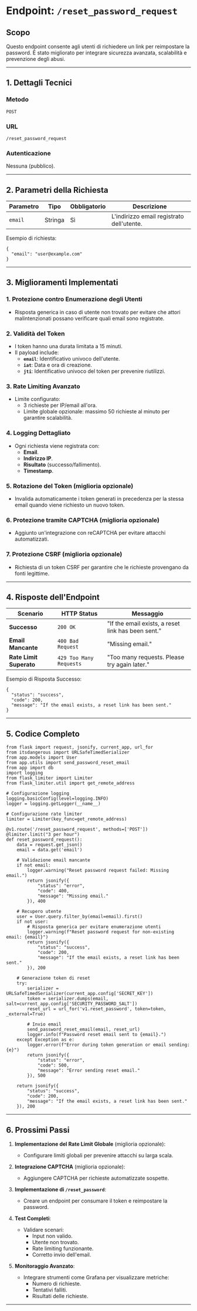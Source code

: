 # Endpoint: `/reset_password_request`

## Scopo
Questo endpoint consente agli utenti di richiedere un link per reimpostare la password. È stato migliorato per integrare sicurezza avanzata, scalabilità e prevenzione degli abusi.

---

## 1. Dettagli Tecnici

### **Metodo**
`POST`

### **URL**
`/reset_password_request`

### **Autenticazione**
Nessuna (pubblico).

---

## 2. Parametri della Richiesta

| **Parametro** | **Tipo**  | **Obbligatorio** | **Descrizione**                             |
|---------------|-----------|------------------|---------------------------------------------|
| `email`       | Stringa   | Sì               | L'indirizzo email registrato dell'utente.   |

Esempio di richiesta:
```
{
  "email": "user@example.com"
}
```

---

## 3. Miglioramenti Implementati

### 1. Protezione contro Enumerazione degli Utenti
- Risposta generica in caso di utente non trovato per evitare che attori malintenzionati possano verificare quali email sono registrate.

### 2. Validità del Token
- I token hanno una durata limitata a 15 minuti.
- Il payload include:
  - **`email`**: Identificativo univoco dell'utente.
  - **`iat`**: Data e ora di creazione.
  - **`jti`**: Identificativo univoco del token per prevenire riutilizzi.

### 3. Rate Limiting Avanzato
- Limite configurato:
  - 3 richieste per IP/email all'ora.
  - Limite globale opzionale: massimo 50 richieste al minuto per garantire scalabilità.

### 4. Logging Dettagliato
- Ogni richiesta viene registrata con:
  - **Email**.
  - **Indirizzo IP**.
  - **Risultato** (successo/fallimento).
  - **Timestamp**.

### 5. Rotazione del Token (miglioria opzionale)
- Invalida automaticamente i token generati in precedenza per la stessa email quando viene richiesto un nuovo token.

### 6. Protezione tramite CAPTCHA (miglioria opzionale)
- Aggiunto un'integrazione con reCAPTCHA per evitare attacchi automatizzati.

### 7. Protezione CSRF (miglioria opzionale)
- Richiesta di un token CSRF per garantire che le richieste provengano da fonti legittime.

---

## 4. Risposte dell'Endpoint

| **Scenario**               | **HTTP Status**   | **Messaggio**                                |
|----------------------------|-------------------|---------------------------------------------|
| **Successo**               | `200 OK`         | "If the email exists, a reset link has been sent." |
| **Email Mancante**          | `400 Bad Request` | "Missing email."                            |
| **Rate Limit Superato**     | `429 Too Many Requests` | "Too many requests. Please try again later."|

Esempio di Risposta Successo:
```
{
  "status": "success",
  "code": 200,
  "message": "If the email exists, a reset link has been sent."
}
```

---

## 5. Codice Completo

```
from flask import request, jsonify, current_app, url_for
from itsdangerous import URLSafeTimedSerializer
from app.models import User
from app.utils import send_password_reset_email
from app import db
import logging
from flask_limiter import Limiter
from flask_limiter.util import get_remote_address

# Configurazione logging
logging.basicConfig(level=logging.INFO)
logger = logging.getLogger(__name__)

# Configurazione rate limiter
limiter = Limiter(key_func=get_remote_address)

@v1.route('/reset_password_request', methods=['POST'])
@limiter.limit("3 per hour")
def reset_password_request():
    data = request.get_json()
    email = data.get('email')

    # Validazione email mancante
    if not email:
        logger.warning("Reset password request failed: Missing email.")
        return jsonify({
            "status": "error",
            "code": 400,
            "message": "Missing email."
        }), 400

    # Recupero utente
    user = User.query.filter_by(email=email).first()
    if not user:
        # Risposta generica per evitare enumerazione utenti
        logger.warning(f"Reset password request for non-existing email: {email}")
        return jsonify({
            "status": "success",
            "code": 200,
            "message": "If the email exists, a reset link has been sent."
        }), 200

    # Generazione token di reset
    try:
        serializer = URLSafeTimedSerializer(current_app.config['SECRET_KEY'])
        token = serializer.dumps(email, salt=current_app.config['SECURITY_PASSWORD_SALT'])
        reset_url = url_for('v1.reset_password', token=token, _external=True)

        # Invio email
        send_password_reset_email(email, reset_url)
        logger.info(f"Password reset email sent to {email}.")
    except Exception as e:
        logger.error(f"Error during token generation or email sending: {e}")
        return jsonify({
            "status": "error",
            "code": 500,
            "message": "Error sending reset email."
        }), 500

    return jsonify({
        "status": "success",
        "code": 200,
        "message": "If the email exists, a reset link has been sent."
    }), 200
```

---

## 6. Prossimi Passi

1. **Implementazione del Rate Limit Globale** (miglioria opzionale):
   - Configurare limiti globali per prevenire attacchi su larga scala.

2. **Integrazione CAPTCHA** (miglioria opzionale):
   - Aggiungere CAPTCHA per richieste automatizzate sospette.

3. **Implementazione di `/reset_password`**:
   - Creare un endpoint per consumare il token e reimpostare la password.

4. **Test Completi**:
   - Validare scenari:
     - Input non valido.
     - Utente non trovato.
     - Rate limiting funzionante.
     - Corretto invio dell'email.

5. **Monitoraggio Avanzato**:
   - Integrare strumenti come Grafana per visualizzare metriche:
     - Numero di richieste.
     - Tentativi falliti.
     - Risultati delle richieste.

---

